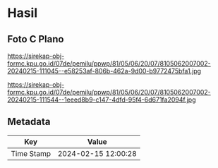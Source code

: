 # Hasil

## Foto C Plano

https://sirekap-obj-formc.kpu.go.id/07de/pemilu/ppwp/81/05/06/20/07/8105062007002-20240215-111045--e58253af-806b-462a-9d00-b9772475bfa1.jpg

https://sirekap-obj-formc.kpu.go.id/07de/pemilu/ppwp/81/05/06/20/07/8105062007002-20240215-111544--1eeed8b9-c147-4dfd-95f4-6d671fa2094f.jpg


## Metadata

| Key        | Value               |
| ---------- | ------------------- |
| Time Stamp | 2024-02-15 12:00:28 |



